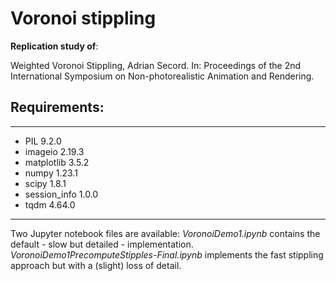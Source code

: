 
# Voronoi stippling

__Replication study of__:

Weighted Voronoi Stippling, Adrian Secord. In: Proceedings of the 2nd International Symposium on Non-photorealistic Animation and Rendering.


## Requirements:

-----
- PIL                 9.2.0
- imageio             2.19.3
- matplotlib          3.5.2
- numpy               1.23.1
- scipy               1.8.1
- session_info        1.0.0
- tqdm                4.64.0
-----


Two Jupyter notebook files are available: _VoronoiDemo1.ipynb_ contains the default - slow but detailed - implementation. _VoronoiDemo1PrecomputeStipples-Final.ipynb_ implements the fast stippling approach but with a (slight) loss of detail.

